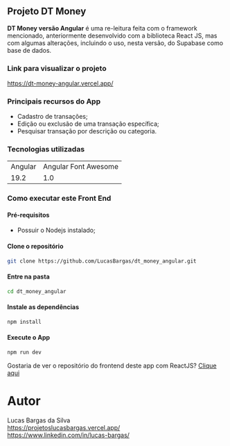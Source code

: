 ## Projeto DT Money
**DT Money versão Angular** é uma re-leitura feita com o framework mencionado, anteriormente desenvolvido com a biblioteca React JS, mas com algumas alterações, incluindo o uso, nesta versão, do Supabase como base de dados.

### Link para visualizar o projeto
<https://dt-money-angular.vercel.app/>

### Principais recursos do App
* Cadastro de transações;
* Edição ou exclusão de uma transação específica;
* Pesquisar transação por descrição ou categoria.

### Tecnologias utilizadas
<table>
  <tr>
    <td>Angular</td>
    <td>Angular Font Awesome</td>
  </tr>
  <tr>
    <td>19.2</td>
    <td>1.0</td>
  <tr>
</table>

### Como executar este Front End

#### Pré-requisitos
* Possuir o Nodejs instalado;

#### Clone o repositório
```bash
git clone https://github.com/LucasBargas/dt_money_angular.git
```
#### Entre na pasta
```bash
cd dt_money_angular
```
#### Instale as dependências
```bash
npm install
```
#### Execute o App
```bash
npm run dev
```

Gostaria de ver o repositório do frontend deste app com ReactJS?
[Clique aqui](https://github.com/LucasBargas/dt_money_my_version_code)


# Autor
Lucas Bargas da Silva
</br>
<https://projetoslucasbargas.vercel.app/>
</br>
<https://www.linkedin.com/in/lucas-bargas/>
